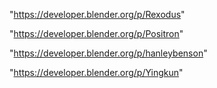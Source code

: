 "https://developer.blender.org/p/Rexodus"

"https://developer.blender.org/p/Positron"

"https://developer.blender.org/p/hanleybenson"

"https://developer.blender.org/p/Yingkun"

